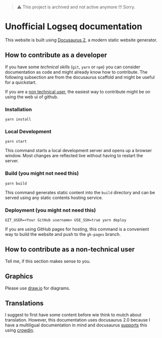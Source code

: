 > :warning: This project is archived and not active anymore !!! Sorry.


# Unofficial Logseq documentation

This website is built using [Docusaurus 2](https://docusaurus.io/), a modern static website generator.

## How to contribute as a developer

If you have some _technical skills_ (`git`, `yarn` or `npm`) you can consider documentation as code and might already know how to contribute. The following subsection are from the docusaurus scaffold and might be useful for a quickstart.

If you are a [non technical user](#how-to-contribute-as-a-non-technical-user), the easiest way to contribute might be on using the web ui of github.

### Installation

```console
yarn install
```

### Local Development

```console
yarn start
```

This command starts a local development server and opens up a browser window. Most changes are reflected live without having to restart the server.

### Build (you might not need this)

```console
yarn build
```

This command generates static content into the `build` directory and can be served using any static contents hosting service.

### Deployment (you might not need this)

```console
GIT_USER=<Your GitHub username> USE_SSH=true yarn deploy
```

If you are using GitHub pages for hosting, this command is a convenient way to build the website and push to the `gh-pages` branch.

## How to contribute as a non-technical user

Tell me, if this section makes sense to you.

## Graphics

Please use [draw.io](https://draw.io) for diagrams.

## Translations

I suggest to first have some content before wie think to mutch about translation. However, this documentation uses docusaurus 2.0 because I have a multiligual documentation in mind and docusaurus [supports](https://docusaurus.io/docs/i18n/introduction) this using [crowdin](https://crowdin.com).
